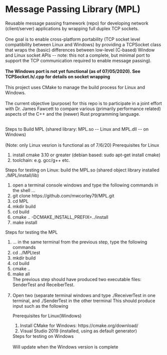 # Message Passing Library (MPL) 
Reusable message passing framework (repo) for developing network (client/server) applications by wrapping full duplex TCP sockets.  <br> <br>
 One goal is to enable cross-platform portability (TCP socket level compatibility between Linux and Windows) by providing a TCPSocket class that wraps the (basic) differences between low-level (C-based) Window and Linux socket APIs  -- note: this not a complete, but minimal port to support the TCP communication required to enable message passing). <br> <br>
<b> The Windows port is not yet functional (as of 07/05/2020). See TCPSocket.h/.cpp for details on socket wrapping </b> <br><br>
This project uses CMake to manage the build process for Linux and Windows.  <br> <br>
The current objective (purpose) for this repo is to participate in a joint effort with Dr. James Fawcett to compare various (primarily performance related) aspects of the C++ and the (newer) Rust programming language. <br><br>

Steps to Build MPL (shared library: MPL.so -- Linux and MPL.dll -- on Windows) <br> <br>
(Note: only Linux vesrion is functional as of 7/6/20)
Prerequisites for Linux
<ol>
  <li> install cmake 3.10 or greater (debian based:  sudo apt-get install cmake) </li>
  <li> toolchain: e.g. gcc/g++ etc. </li>
</ol>
Steps for testing on Linux: build the MPL.so (shared object library installed ./MPL/install/lib)
<ol> 
  <li> open a terminal console windows and type the following commands in the shell ... 
  <li> git clone https://github.com/mwcorley79/MPL.git </li>
  <li> cd MPL</li>
  <li> mkdir build </li>
  <li> cd build </li>
  <li> cmake .. -DCMAKE_INSTALL_PREFIX=../install </li>
  <li> make install </li>
 </ol>
 Steps for testing the MPL
 <ol>
  <li>  ... in the same terminal from the previous step, type the following commands </li>
  <li> cd ../MPLtest </li>
  <li> mkdir build </li>
  <li> cd build </li>
  <li> cmake .. </li>
  <li> make all </li>
  The previous step should have produced two executable files: SenderTest and ReceiberTest. </br></br>
  <li> Open two (separate terminal windows and type ./ReceiverTest in one terminal, and ./SenderTest in the other trerminal
       This should produce input such as the following </i>
  

Prerequisites for Linux(Windows)
  <ol>
    <li> Install CMake for Windows: https://cmake.org/download/ </li>
    <li> Visual Studio 2019 (installed, using as default generator)</li>
  </ol>
  Steps for testing on Windows <br><br>
  Will update when the Windows version is complete

